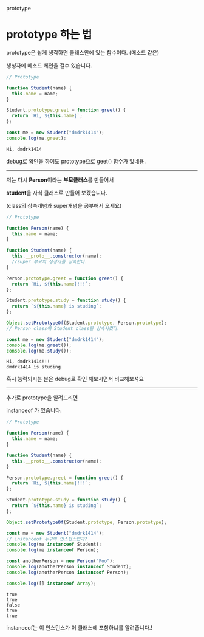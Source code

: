 prototype

# prototype 하는 법

prototype은 쉽게 생각하면 클래스안에 있는 함수이다. (매소드 같은)

생성자에 메소드 체인을 걸수 있습니다.

```js
// Prototype

function Student(name) {
  this.name = name;
}

Student.prototype.greet = function greet() {
  return `Hi, ${this.name}`;
};

const me = new Student("dmdrk1414");
console.log(me.greet);
```

```
Hi, dmdrk1414
```

debug로 확인을 하여도 prototype으로 geet() 함수가 있네용.

---

저는 다시 **Person**이라는 **부모클래스**를 만들어서

**student**을 자식 클래스로 만들어 보겠습니다.

(class의 상속개념과 super개념을 공부해서 오세요)

```js
// Prototype

function Person(name) {
  this.name = name;
}

function Student(name) {
  this.__proto__.constructor(name);
  //super 부모의 생성자를 상속한다.
}

Person.prototype.greet = function greet() {
  return `Hi, ${this.name}!!!`;
};

Student.prototype.study = function study() {
  return `${this.name} is studing`;
};

Object.setPrototypeOf(Student.prototype, Person.prototype);
// Person class에 Student class을 상속시켰다.

const me = new Student("dmdrk1414");
console.log(me.greet());
console.log(me.study());
```

```
Hi, dmdrk1414!!!
dmdrk1414 is studing
```

혹시 능력되시는 분은 debug로 확인 해보시면서 비교해보셔요

---

추가로 prototype을 알려드리면

instanceof 가 있습니다.

```js
// Prototype

function Person(name) {
  this.name = name;
}

function Student(name) {
  this.__proto__.constructor(name);
}

Person.prototype.greet = function greet() {
  return `Hi, ${this.name}!!!`;
};

Student.prototype.study = function study() {
  return `${this.name} is studing`;
};

Object.setPrototypeOf(Student.prototype, Person.prototype);

const me = new Student("dmdrk1414");
// instanceof 누구의 인스턴스인가?
console.log(me instanceof Student);
console.log(me instanceof Person);

const anotherPerson = new Person("Foo");
console.log(anotherPerson instanceof Student);
console.log(anotherPerson instanceof Person);

console.log([] instanceof Array);
```

```
true
true
false
true
true
```

instanceof는 이 인스턴스가 이 클래스에 포함하냐를 알려줍니다.!
